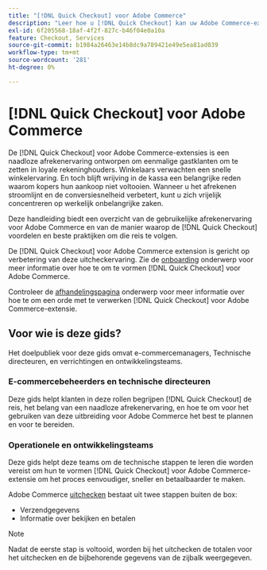 ```yaml
---
title: "[!DNL Quick Checkout] voor Adobe Commerce"
description: "Leer hoe u [!DNL Quick Checkout] kan uw Adobe Commerce-exemplaar ten goede komen en de extensie met succes aan boord installeren en instellen."
exl-id: 6f205568-18af-4f2f-827c-b46f04e0a10a
feature: Checkout, Services
source-git-commit: b1984a26463e14b8dc9a789421e49e5ea81ad039
workflow-type: tm+mt
source-wordcount: '281'
ht-degree: 0%

---
```


# [!DNL Quick Checkout] voor Adobe Commerce

De [!DNL Quick Checkout] voor Adobe Commerce-extensies is een naadloze afrekenervaring ontworpen om eenmalige gastklanten om te zetten in loyale rekeninghouders. Winkelaars verwachten een snelle winkelervaring. En toch blijft wrijving in de kassa een belangrijke reden waarom kopers hun aankoop niet voltooien. Wanneer u het afrekenen stroomlijnt en de conversiesnelheid verbetert, kunt u zich vrijelijk concentreren op werkelijk onbelangrijke zaken.

Deze handleiding biedt een overzicht van de gebruikelijke afrekenervaring voor Adobe Commerce en van de manier waarop de [!DNL Quick Checkout] voordelen en beste praktijken om die reis te volgen.

De [!DNL Quick Checkout] voor Adobe Commerce extension is gericht op verbetering van deze uitcheckervaring. Zie de [onboarding](../quick-checkout/onboarding.md) onderwerp voor meer informatie over hoe te om te vormen [!DNL Quick Checkout] voor Adobe Commerce.

Controleer de [afhandelingspagina](../quick-checkout/checkout-page.md) onderwerp voor meer informatie over hoe te om een orde met te verwerken [!DNL Quick Checkout] voor Adobe Commerce-extensie.

## Voor wie is deze gids?

Het doelpubliek voor deze gids omvat e-commercemanagers, Technische directeuren, en verrichtingen en ontwikkelingsteams.

### E-commercebeheerders en technische directeuren

Deze gids helpt klanten in deze rollen begrijpen [!DNL Quick Checkout] de reis, het belang van een naadloze afrekenervaring, en hoe te om voor het gebruiken van deze uitbreiding voor Adobe Commerce het best te plannen en voor te bereiden.

### Operationele en ontwikkelingsteams

Deze gids helpt deze teams om de technische stappen te leren die worden vereist om hun te vormen [!DNL Quick Checkout] voor Adobe Commerce-extensie om het proces eenvoudiger, sneller en betaalbaarder te maken.

Adobe Commerce [uitchecken](https://glossary.magento.com/checkout) bestaat uit twee stappen buiten de box:

- Verzendgegevens
- Informatie over bekijken en betalen

>[!NOTE]
>
> Nadat de eerste stap is voltooid, worden bij het uitchecken de totalen voor het uitchecken en de bijbehorende gegevens van de zijbalk weergegeven.
